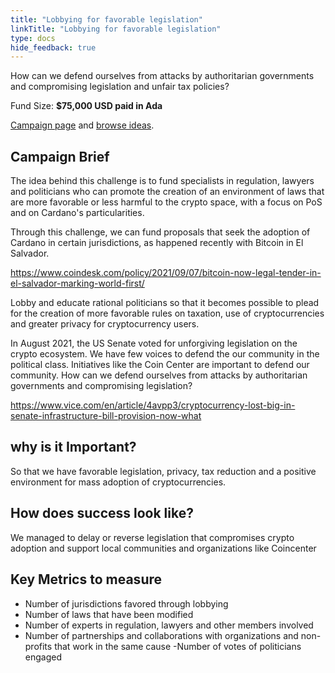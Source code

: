 ```yaml
---
title: "Lobbying for favorable legislation"
linkTitle: "Lobbying for favorable legislation"
type: docs
hide_feedback: true
---
```

How can we defend ourselves from attacks by authoritarian governments and compromising legislation and unfair tax policies?

Fund Size: **$75,000 USD paid in Ada**

[Campaign page](https://cardano.ideascale.com/a/campaign-home/26235) and [browse ideas](https://cardano.ideascale.com/a/ideas/top/campaign-filter/byids/campaigns/26235/stage/unspecified).

## Campaign Brief
The idea behind this challenge is to fund specialists in regulation, lawyers and politicians who can promote the creation of an environment of laws that are more favorable or less harmful to the crypto space, with a focus on PoS and on Cardano's particularities.

Through this challenge, we can fund proposals that seek the adoption of Cardano in certain jurisdictions, as happened recently with Bitcoin in El Salvador.

https://www.coindesk.com/policy/2021/09/07/bitcoin-now-legal-tender-in-el-salvador-marking-world-first/

Lobby and educate rational politicians so that it becomes possible to plead for the creation of more favorable rules on taxation, use of cryptocurrencies and greater privacy for cryptocurrency users.

In August 2021, the US Senate voted for unforgiving legislation on the crypto ecosystem. We have few voices to defend the our community in the political class. Initiatives like the Coin Center are important to defend our community. How can we defend ourselves from attacks by authoritarian governments and compromising legislation?

https://www.vice.com/en/article/4avpp3/cryptocurrency-lost-big-in-senate-infrastructure-bill-provision-now-what

## why is it Important?
So that we have favorable legislation, privacy, tax reduction and a positive environment for mass adoption of cryptocurrencies.

## How does success look like?

We managed to delay or reverse legislation that compromises crypto adoption and support local communities and organizations like Coincenter

## Key Metrics to measure
- Number of jurisdictions favored through lobbying
- Number of laws that have been modified
- Number of experts in regulation, lawyers and other members involved
- Number of partnerships and collaborations with organizations and non-profits that work in the same cause
-Number of votes of politicians engaged
